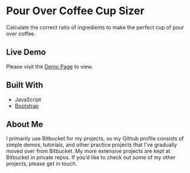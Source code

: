# Pour Over Coffee Cup Sizer

Calculate the correct ratio of ingredients to make the perfect cup of pour over coffee.

## Live Demo

Please visit the [Demo Page](https://bradbarkel.github.io/pour-over-coffee-sizer) to view.

## Built With
* JavaScript 
* [Bootstrap](https://getbootstrap.com)

## About Me
I primarily use Bitbucket for my projects, so my Github profile consists of simple demos, tutorials, and other practice projects that I've gradually moved over from Bitbucket. My more extensive projects are kept at Bitbucket in private repos. If you’d like to check out some of my other projects, please get in touch.
